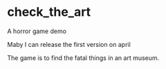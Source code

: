 # check_the_art
 A horror game demo

 Maby I can release the first version on april

The game is to find the fatal things in an art museum.

